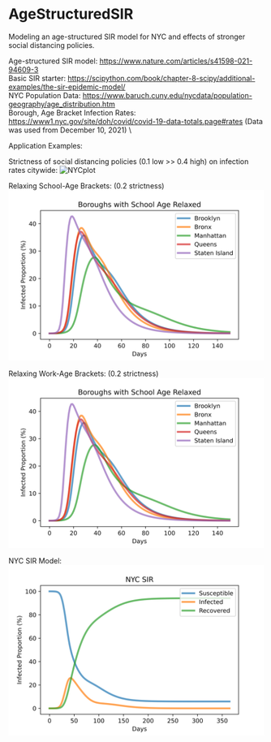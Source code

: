# AgeStructuredSIR
Modeling an age-structured SIR model for NYC and effects of stronger social distancing policies. 

Age-structured SIR model: https://www.nature.com/articles/s41598-021-94609-3 \
Basic SIR starter: https://scipython.com/book/chapter-8-scipy/additional-examples/the-sir-epidemic-model/ \
NYC Population Data: https://www.baruch.cuny.edu/nycdata/population-geography/age_distribution.htm  \
Borough, Age Bracket Infection Rates: https://www1.nyc.gov/site/doh/covid/covid-19-data-totals.page#rates (Data was used from December 10, 2021) \

Application Examples:

Strictness of social distancing policies (0.1 low >> 0.4 high) on infection rates citywide:
![NYCplot](Images/Effect%20of%20%CE%BB%20in%20NYC.png)

Relaxing School-Age Brackets: (0.2 strictness)
![Schoolplot](Images/Boroughs%20with%20School%20Age%20Relaxed.png)

Relaxing Work-Age Brackets: (0.2 strictness)
![Workplot](Images/Boroughs%20with%20School%20Age%20Relaxed.png)

NYC SIR Model:
![SIRplot](Images/NYC%20SIR.png)
